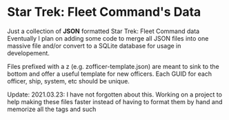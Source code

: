 # Star Trek: Fleet Command's Data

Just a collection of __JSON__ formatted Star Trek: Fleet Command data
Eventually I plan on adding some code to merge all JSON files into one massive file and/or convert to a SQLite database for usage in developement.

Files prefixed with a z (e.g. zofficer-template.json) are meant to sink to the bottom and offer a useful template for new officers.
Each GUID for each officer, ship, system, etc should be unique.

Update: 2021.03.23: I have not forgotten about this. Working on a project to help making these files faster instead of having to format them by hand and memorize all the tags and such
